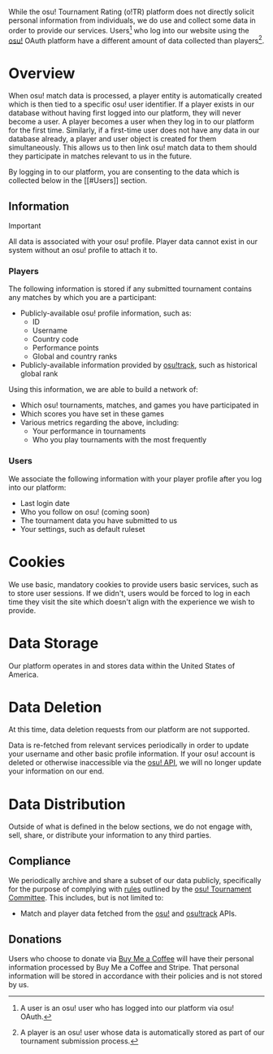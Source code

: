 While the osu! Tournament Rating (o!TR) platform does not directly solicit personal information from individuals, we do use and collect some data in order to provide our services. Users[^1] who log into our website using the [osu!](https://osu.ppy.sh/) OAuth platform have a different amount of data collected than players[^2].

# Overview

When osu! match data is processed, a player entity is automatically created which is then tied to a specific osu! user identifier. If a player exists in our database without having first logged into our platform, they will never become a user. A player becomes a user when they log in to our platform for the first time. Similarly, if a first-time user does not have any data in our database already, a player and user object is created for them simultaneously. This allows us to then link osu! match data to them should they participate in matches relevant to us in the future.

By logging in to our platform, you are consenting to the data which is collected below in the [[#Users]] section.

## Information

>[!important]
>All data is associated with your osu! profile. Player data cannot exist in our system without an osu! profile to attach it to.

### Players

The following information is stored if any submitted tournament contains any matches by which you are a participant:

- Publicly-available osu! profile information, such as:
	- ID
	- Username
	- Country code
	- Performance points
	- Global and country ranks
- Publicly-available information provided by [osu!track](https://ameobea.me/osutrack/), such as historical global rank

Using this information, we are able to build a network of:
- Which osu! tournaments, matches, and games you have participated in
- Which scores you have set in these games
- Various metrics regarding the above, including:
	- Your performance in tournaments
	- Who you play tournaments with the most frequently

### Users

We associate the following information with your player profile after you log into our platform:
- Last login date
- Who you follow on osu! (coming soon)
- The tournament data you have submitted to us
- Your settings, such as default ruleset

# Cookies

We use basic, mandatory cookies to provide users basic services, such as to store user sessions. If we didn't, users would be forced to log in each time they visit the site which doesn't align with the experience we wish to provide.

# Data Storage

Our platform operates in and stores data within the United States of America.

# Data Deletion

At this time, data deletion requests from our platform are not supported.

Data is re-fetched from relevant services periodically in order to update your username and other basic profile information. If your osu! account is deleted or otherwise inaccessible via the [osu! API](https://osu.ppy.sh/docs/index.html), we will no longer update your information on our end.

# Data Distribution

Outside of what is defined in the below sections, we do not engage with, sell, share, or distribute your information to any third parties.

## Compliance

We periodically archive and share a subset of our data publicly, specifically for the purpose of complying with [rules](https://osu.ppy.sh/wiki/en/Tournaments/Official_support#programs) outlined by the [osu! Tournament Committee](https://osu.ppy.sh/wiki/en/People/Tournament_Committee). This includes, but is not limited to:

- Match and player data fetched from the [osu!](https://osu.ppy.sh/docs/index.html) and [osu!track](https://github.com/Ameobea/osutrack-api) APIs.

## Donations

Users who choose to donate via [Buy Me a Coffee](buymeacoffee.com/stagecodes) will have their personal information processed by Buy Me a Coffee and Stripe. That personal information will be stored in accordance with their policies and is not stored by us.

[^1]: A user is an osu! user who has logged into our platform via osu! OAuth.
[^2]: A player is an osu! user whose data is automatically stored as part of our tournament submission process.
